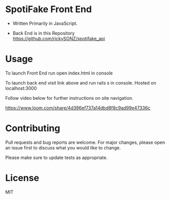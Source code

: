 # SpotiFake Front End

* Written Primarily in JavaScript. 

* Back End is in this Repository https://github.com/rickySONZ/spotifake_api

# Usage
To launch Front End run open index.html in console

To launch back end visit link above and run rails s in console. Hosted on localhost:3000

Follow video below for further instructions on site navigation.

https://www.loom.com/share/4d396ef737a14dbd8f8c9ad99e47336c

# Contributing 
Pull requests and bug reports are welcome. For major changes, please open an issue first to discuss what you would like to change.

Please make sure to update tests as appropriate.

# License
MIT
